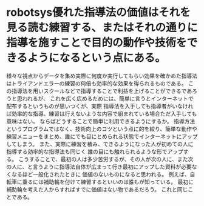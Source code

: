 # robotsys優れた指導法の価値はそれを見る読む練習する、またはそれの通りに指導を施すことで目的の動作や技術をできるようになるという点にある。
様々な視点からデータを集め実際に何度か実行してもらい効果を確かめた指導法はトライアンドエラーの練習の何倍も効率的な効果を得られるものである。
この指導法を用いスクールなどで指導することで利益を上げることができるであろうと思われるが、
これを広く広めるためには、簡単に言うとインターネットで配布するというものが思いつくが、実際
指導法を入手しても指導者がいなければ効率的な指導、練習は行えないような内容で組まれている場合ただ入手しても意味はない。
ならばどうすることで簡単に利用できるようにするか。
指導方法というプログラムではなく、技術向上のコツという点に的を絞り、簡単な動作や練習メニューをまとめ、誰にでも目にとめられる状態でインターネットにアップしてしまう。
また、実際に練習を積み、できるようになった人が初めての人に指導する効率的な指導法も同じく
誰の目にも触れられるような形でアップする。
こうすることで、最初の人は多少苦労するが、その人が次の人に、また次の人に、と言うように指導法自体が広まって行き最初にアップした資料が必要なくなるほど一般化されたときに
価値のないものになると思われる。
例えば、自転車に乗るには補助輪を付けて練習するといいのは誰もが知っている。
最初に補助輪を考えた人からすればすでに価値はない物であるだろう。
これと同じことである。
